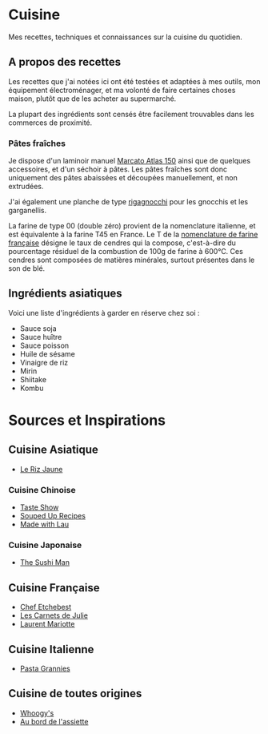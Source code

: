 # Cuisine
Mes recettes, techniques et connaissances sur la cuisine du quotidien. 

## A propos des recettes

Les recettes que j'ai notées ici ont été testées et adaptées à mes outils, mon équipement électroménager, et ma volonté de faire certaines choses maison, plutôt que de les acheter au supermarché. 

La plupart des ingrédients sont censés être facilement trouvables dans les commerces de proximité. 

### Pâtes fraîches

Je dispose d'un laminoir manuel [Marcato Atlas 150](https://www.marcatopasta.fr/machine-a-pates-manuelle-atlas-150-design-gris-poudre-295.html) ainsi que de quelques accessoires, et d'un séchoir à pâtes. 
Les pâtes fraîches sont donc uniquement des pâtes abaissées et découpées manuellement, et non extrudées. 

J'ai également une planche de type [rigagnocchi](https://www.marcatopasta.fr/planche-a-gnocchi-rigagnocchi-avec-tige-pour-garganelli-431.html?_gl=1*191v1pn*_up*MQ..*_gs*MQ..&gclid=EAIaIQobChMI7ZexqOzwjwMVK_F5BB10hhIIEAAYASAAEgIwkvD_BwE&gbraid=0AAAAA9ZcBGKeghCGN0tWQd62mqkTpGbNf) pour les gnocchis et les garganellis.

La farine de type 00 (double zéro) provient de la nomenclature italienne, et est équivalente à la farine T45 en France.
Le T de la [nomenclature de farine française](https://fr.wikipedia.org/wiki/Farine#Classification_fran%C3%A7aise_des_farines) désigne le taux de cendres qui la compose, c'est-à-dire du pourcentage résiduel de la combustion de 100g de farine à 600°C.
Ces cendres sont composées de matières minérales, surtout présentes dans le son de blé. 

## Ingrédients asiatiques

Voici une liste d'ingrédients à garder en réserve chez soi : 

* Sauce soja
* Sauce huître
* Sauce poisson
* Huile de sésame
* Vinaigre de riz
* Mirin
* Shiitake
* Kombu

# Sources et Inspirations

## Cuisine Asiatique 

* [Le Riz Jaune](https://www.youtube.com/@lerizjaune)

### Cuisine Chinoise

* [Taste Show](https://www.youtube.com/@TasteShow)
* [Souped Up Recipes](https://www.youtube.com/@SoupedUpRecipes)
* [Made with Lau](https://www.youtube.com/@MadeWithLau)

### Cuisine Japonaise

* [The Sushi Man](https://www.youtube.com/@TheSushiMan)

## Cuisine Française

* [Chef Etchebest](https://www.youtube.com/@ChefEtchebest)
* [Les Carnets de Julie](https://www.youtube.com/@LescarnetsdeJulieofficiel)
* [Laurent Mariotte](https://www.youtube.com/@laurentmariotte6985/)

## Cuisine Italienne

* [Pasta Grannies](https://www.youtube.com/@pastagrannies/)

## Cuisine de toutes origines

* [Whoogy's](https://www.youtube.com/@Whoogys)
* [Au bord de l'assiette](https://www.youtube.com/@auborddelassiette)